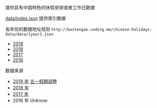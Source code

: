 提供具有中国特色的休假安排或者工作日数据


[data/index.json](http://bastengao.coding.me/chinese-holidays-data/data/index.json) 提供索引数据

各年份的数据地址规则 `http://bastengao.coding.me/chinese-holidays-data/data/{year}.json`

* [2019](http://bastengao.coding.me/chinese-holidays-data/data/2019.json)
* [2018](http://bastengao.coding.me/chinese-holidays-data/data/2018.json)
* [2017](http://bastengao.coding.me/chinese-holidays-data/data/2017.json)
* [2016](http://bastengao.coding.me/chinese-holidays-data/data/2016.json)

数据来源

* [2019 年](http://www.gov.cn/zhengce/content/2018-12/06/content_5346276.htm) [五一假期调整](http://www.gov.cn/zhengce/content/2019-03/22/content_5375877.htm)
* [2018 年](http://www.gov.cn/zhengce/content/2017-11/30/content_5243579.htm)
* [2017 年](http://www.gov.cn/zhengce/content/2016-12/01/content_5141603.htm)
* 2016 年 Unknow
